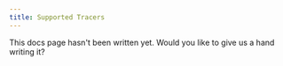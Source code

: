 ```yaml
---
title: Supported Tracers
---
```

This docs page hasn't been written yet. Would you like to give us a hand writing it?
